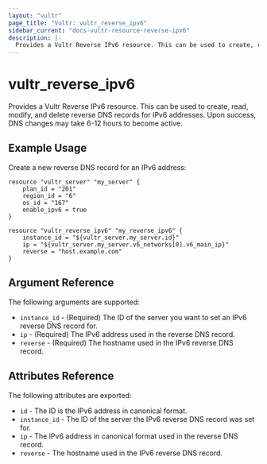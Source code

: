 ```yaml
---
layout: "vultr"
page_title: "Vultr: vultr_reverse_ipv6"
sidebar_current: "docs-vultr-resource-reverse-ipv6"
description: |-
  Provides a Vultr Reverse IPv6 resource. This can be used to create, read, modify, and delete reverse DNS records for IPv6 addresses.
---
```


# vultr_reverse_ipv6

Provides a Vultr Reverse IPv6 resource. This can be used to create, read,
modify, and delete reverse DNS records for IPv6 addresses. Upon success, DNS
changes may take 6-12 hours to become active.

## Example Usage

Create a new reverse DNS record for an IPv6 address:

```hcl
resource "vultr_server" "my_server" {
	plan_id = "201"
	region_id = "6"
	os_id = "167"
	enable_ipv6 = true
}

resource "vultr_reverse_ipv6" "my_reverse_ipv6" {
	instance_id = "${vultr_server.my_server.id}"
	ip = "${vultr_server.my_server.v6_networks[0].v6_main_ip}"
	reverse = "host.example.com"
}
```

## Argument Reference

The following arguments are supported:

* `instance_id` - (Required) The ID of the server you want to set an IPv6
  reverse DNS record for.
* `ip` - (Required) The IPv6 address used in the reverse DNS record.
* `reverse` - (Required) The hostname used in the IPv6 reverse DNS record.

## Attributes Reference

The following attributes are exported:

* `id` - The ID is the IPv6 address in canonical format.
* `instance_id` - The ID of the server the IPv6 reverse DNS record was set for.
* `ip` - The IPv6 address in canonical format used in the reverse DNS record.
* `reverse` - The hostname used in the IPv6 reverse DNS record.
